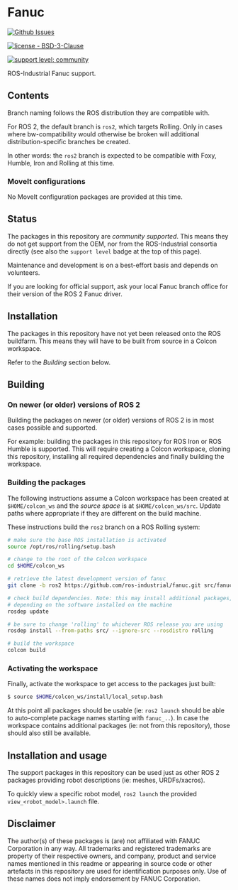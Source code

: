 # Fanuc

[![Github Issues](https://img.shields.io/github/issues/ros-industrial/fanuc.svg)](http://github.com/ros-industrial/fanuc/issues)

[![license - BSD-3-Clause](https://img.shields.io/:license-BSD%203--Clause-blue.svg)](https://opensource.org/licenses/BSD-3-Clause)

[![support level: community](https://img.shields.io/badge/support%20level-community-lightgray.svg)](http://rosindustrial.org/news/2016/10/7/better-supporting-a-growing-ros-industrial-software-platform)


ROS-Industrial Fanuc support.


## Contents

Branch naming follows the ROS distribution they are compatible with.

For ROS 2, the default branch is `ros2`, which targets Rolling.
Only in cases where bw-compatibility would otherwise be broken will additional distribution-specific branches be created.

In other words: the `ros2` branch is expected to be compatible with Foxy, Humble, Iron and Rolling at this time.

### MoveIt configurations

No MoveIt configuration packages are provided at this time.


## Status

The packages in this repository are *community supported*.
This means they do not get support from the OEM, nor from the ROS-Industrial consortia directly (see also the `support level` badge at the top of this page).

Maintenance and development is on a best-effort basis and depends on volunteers.

If you are looking for official support, ask your local Fanuc branch office for their version of the ROS 2 Fanuc driver.


## Installation

The packages in this repository have not yet been released onto the ROS buildfarm.
This means they will have to be built from source in a Colcon workspace.

Refer to the *Building* section below.


## Building

### On newer (or older) versions of ROS 2

Building the packages on newer (or older) versions of ROS 2 is in most cases possible and supported.

For example: building the packages in this repository for ROS Iron or ROS Humble is supported.
This will require creating a Colcon workspace, cloning this repository, installing all required dependencies and finally building the workspace.

### Building the packages

The following instructions assume a Colcon workspace has been created at `$HOME/colcon_ws` and the *source space* is at `$HOME/colcon_ws/src`.
Update paths where appropriate if they are different on the build machine.

These instructions build the `ros2` branch on a ROS Rolling system:

```bash
# make sure the base ROS installation is activated
source /opt/ros/rolling/setup.bash

# change to the root of the Colcon workspace
cd $HOME/colcon_ws

# retrieve the latest development version of fanuc
git clone -b ros2 https://github.com/ros-industrial/fanuc.git src/fanuc

# check build dependencies. Note: this may install additional packages,
# depending on the software installed on the machine
rosdep update

# be sure to change 'rolling' to whichever ROS release you are using
rosdep install --from-paths src/ --ignore-src --rosdistro rolling

# build the workspace
colcon build
```

### Activating the workspace

Finally, activate the workspace to get access to the packages just built:

```bash
$ source $HOME/colcon_ws/install/local_setup.bash
```

At this point all packages should be usable (ie: `ros2 launch` should be able to auto-complete package names starting with `fanuc_..`).
In case the workspace contains additional packages (ie: not from this repository), those should also still be available.


## Installation and usage

The support packages in this repository can be used just as other ROS 2 packages providing robot descriptions (ie: meshes, URDFs/xacros).

To quickly view a specific robot model, `ros2 launch` the provided `view_<robot_model>.launch` file.


## Disclaimer

The author(s) of these packages is (are) not affiliated with FANUC Corporation in any way.
All trademarks and registered trademarks are property of their respective owners, and company, product and service names mentioned in this readme or appearing in source code or other artefacts in this repository are used for identification purposes only.
Use of these names does not imply endorsement by FANUC Corporation.
